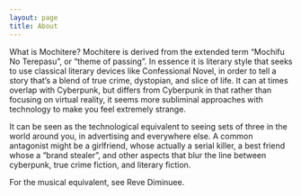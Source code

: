 ```yaml
---
layout: page
title: About
---
```

What is Mochitere? Mochitere is derived from the extended term “Mochifu No Terepasu”, or “theme of passing”. In essence it is literary style that seeks to use classical literary devices like Confessional Novel, in order to tell a story that’s a blend of true crime, dystopian, and slice of life. It can at times overlap with Cyberpunk, but differs from Cyberpunk in that rather than focusing on virtual reality, it seems more subliminal approaches with technology to make you feel extremely strange.

It can be seen as the technological equivalent to seeing sets of three in the world around you, in advertising and everywhere else. A common antagonist might be a girlfriend, whose actually a serial killer, a best friend whose a “brand stealer”, and other aspects that blur the line between cyberpunk, true crime fiction, and literary fiction.

For the musical equivalent, see Reve Diminuee.
